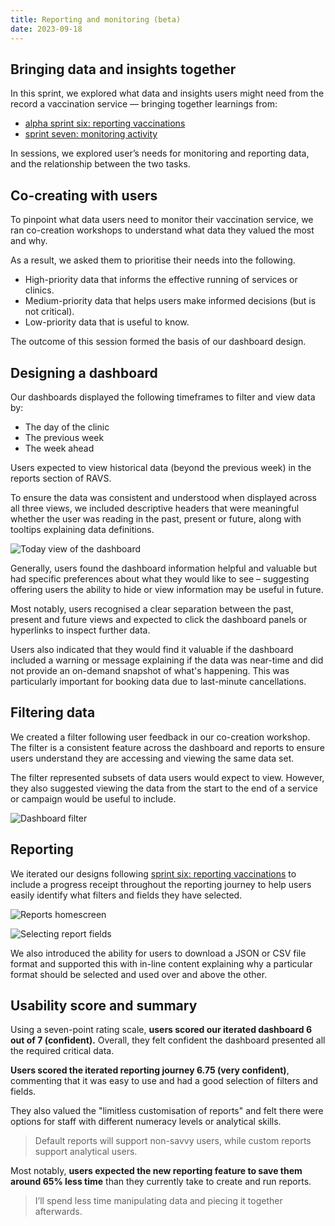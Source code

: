 ```yaml
---
title: Reporting and monitoring (beta)
date: 2023-09-18
---
```


## Bringing data and insights together

In this sprint, we explored what data and insights users might need from the record a vaccination service — bringing together learnings from:

- [alpha sprint six: reporting vaccinations](/record-a-vaccination/2023/06/sprint-six-reporting-vaccinations/)
- [sprint seven: monitoring activity](/record-a-vaccination/2023/07/sprint-seven-monitoring-activity/)

In sessions, we explored user’s needs for monitoring and reporting data, and the relationship between the two tasks.

## Co-creating with users

To pinpoint what data users need to monitor their vaccination service, we ran co-creation workshops to understand what data they valued the most and why.

As a result, we asked them to prioritise their needs into the following.

- High-priority data that informs the effective running of services or clinics.
- Medium-priority data that helps users make informed decisions (but is not critical).
- Low-priority data that is useful to know.

The outcome of this session formed the basis of our dashboard design.

## Designing a dashboard

Our dashboards displayed the following timeframes to filter and view data by:

- The day of the clinic
- The previous week
- The week ahead

Users expected to view historical data (beyond the previous week) in the reports section of RAVS.

To ensure the data was consistent and understood when displayed across all three views, we included descriptive headers that were meaningful whether the user was reading in the past, present or future, along with tooltips explaining data definitions.

![Today view of the dashboard](nt0cvy2fgbyljafzhqmxqg4kwkck.png 'An example of today’s view')

Generally, users found the dashboard information helpful and valuable but had specific preferences about what they would like to see – suggesting offering users the ability to hide or view information may be useful in future.

Most notably, users recognised a clear separation between the past, present and future views and expected to click the dashboard panels or hyperlinks to inspect further data.

Users also indicated that they would find it valuable if the dashboard included a warning or message explaining if the data was near-time and did not provide an on-demand snapshot of what's happening. This was particularly important for booking data due to last-minute cancellations.

## Filtering data

We created a filter following user feedback in our co-creation workshop. The filter is a consistent feature across the dashboard and reports to ensure users understand they are accessing and viewing the same data set.

The filter represented subsets of data users would expect to view. However, they also suggested viewing the data from the start to the end of a service or campaign would be useful to include.

![Dashboard filter](rbd9z2nde58i4uyg4vc6smikzfdx.png)

## Reporting

We iterated our designs following [sprint six: reporting vaccinations](/record-a-vaccination/2023/06/sprint-six-reporting-vaccinations/) to include a progress receipt throughout the reporting journey to help users easily identify what filters and fields they have selected.

![Reports homescreen](069khgcbaxllryx7nggmobjxo7wz.png 'Report home screen')

![Selecting report fields ](91sawtlpsnswsxyirpkp7fn43sma.png 'Selecting report filters')

We also introduced the ability for users to download a JSON or CSV file format and supported this with in-line content explaining why a particular format should be selected and used over and above the other.

## Usability score and summary

Using a seven-point rating scale, **users scored our iterated dashboard 6 out of 7 (confident).** Overall, they felt confident the dashboard presented all the required critical data.

**Users scored the iterated reporting journey 6.75 (very confident)**, commenting that it was easy to use and had a good selection of filters and fields.

They also valued the "limitless customisation of reports" and felt there were options for staff with different numeracy levels or analytical skills.

> Default reports will support non-savvy users, while custom reports support analytical users.

Most notably, **users expected the new reporting feature to save them around 65% less time** than they currently take to create and run reports.

> I’ll spend less time manipulating data and piecing it together afterwards.
